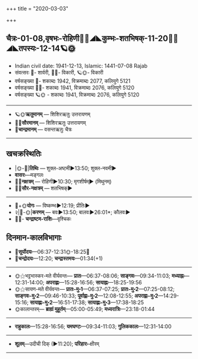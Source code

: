 +++
title = "2020-03-03"

+++
## चैत्रः-01-08,वृषभः-रोहिणी🌛🌌◢◣कुम्भः-शतभिषक्-11-20🌌🌞◢◣तपस्यः-12-14🪐🌞
- Indian civil date: 1941-12-13, Islamic: 1441-07-08 Rajab
- संवत्सरः 🌛- शार्वरी, 🌌🌞- विकारी, 🪐🌞- विकारी
- वर्षसङ्ख्या 🌛- शकाब्दः 1942, विक्रमाब्दः 2077, कलियुगे 5121
- वर्षसङ्ख्या 🌌🌞- शकाब्दः 1941, विक्रमाब्दः 2076, कलियुगे 5120
- वर्षसङ्ख्या 🪐🌞 - शकाब्दः 1941, विक्रमाब्दः 2076, कलियुगे 5120
___________________
- 🪐🌞**ऋतुमानम्** — शिशिरऋतुः उत्तरायणम्
- 🌌🌞**सौरमानम्** — शिशिरऋतुः उत्तरायणम्
- 🌛**चान्द्रमानम्** — वसन्तऋतुः चैत्रः
___________________


## खचक्रस्थितिः
- |🌞-🌛|**तिथिः** — शुक्ल-अष्टमी►13:50; शुक्ल-नवमी►  
- **वासरः**—मङ्गलः  
- 🌌🌛**नक्षत्रम्** — रोहिणी►10:30; मृगशीर्षम्► (मिथुनम्)  
- 🌌🌞**सौर-नक्षत्रम्** — शतभिषक्►  
___________________
- 🌛+🌞**योगः** — विष्कम्भः►12:19; प्रीतिः►  
- २|🌛-🌞|**करणम्** — बवः►13:50; बालवः►26:01*; कौलवः►  
- 🌌🌛- **चन्द्राष्टम-राशिः**—वृश्चिकः  


## दिनमान-कालविभागाः
- 🌅**सूर्योदयः**—06:37-12:31🌞️-18:25🌇  
- 🌛**चन्द्रोदयः**—12:20; **चन्द्रास्तमयः**—01:34(+1)  
___________________
- 🌞⚝भट्टभास्कर-मते वीर्यवन्तः— **प्रातः**—06:37-08:06; **साङ्गवः**—09:34-11:03; **मध्याह्नः**—12:31-14:00; **अपराह्णः**—15:28-16:56; **सायाह्नः**—18:25-19:56  
- 🌞⚝सायण-मते वीर्यवन्तः— **प्रातः-मु॰1**—06:37-07:25; **प्रातः-मु॰2**—07:25-08:12; **साङ्गवः-मु॰2**—09:46-10:33; **पूर्वाह्णः-मु॰2**—12:08-12:55; **अपराह्णः-मु॰2**—14:29-15:16; **सायाह्णः-मु॰2**—16:51-17:38; **सायाह्णः-मु॰3**—17:38-18:25  
- 🌞कालान्तरम्— **ब्राह्मं मुहूर्तम्**—05:00-05:49; **मध्यरात्रिः**—23:18-01:44  
___________________
- **राहुकालः**—15:28-16:56; **यमघण्टः**—09:34-11:03; **गुलिककालः**—12:31-14:00  
___________________
- **शूलम्**—उदीची दिक् (►11:20); **परिहारः**–क्षीरम्  
___________________
